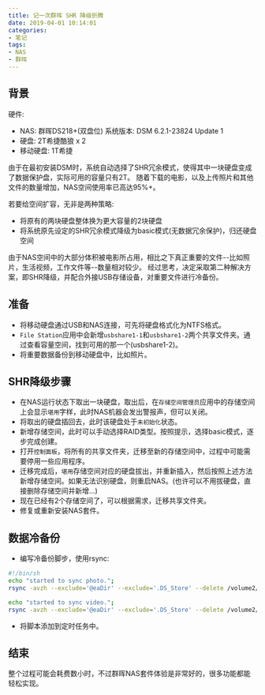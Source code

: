```yaml
---
title: 记一次群晖 SHR 降级折腾
date: 2019-04-01 10:14:01
categories:
- 笔记
tags:
- NAS
- 群晖
---
```

## 背景

硬件:
- NAS: 群晖DS218+(双盘位) 系统版本: DSM 6.2.1-23824 Update 1
- 硬盘: 2T希捷酷狼 x 2
- 移动硬盘: 1T希捷

由于在最初安装DSM时，系统自动选择了SHR冗余模式，使得其中一块硬盘变成了数据保护盘，实际可用的容量只有2T。
随着下载的电影，以及上传照片和其他文件的数量增加，NAS空间使用率已高达95%+。

若要给空间扩容，无非是两种策略:
- 将原有的两块硬盘整体换为更大容量的2块硬盘
- 将系统原先设定的SHR冗余模式降级为basic模式(无数据冗余保护)，归还硬盘空间

由于NAS空间中的大部分体积被电影所占用，相比之下真正重要的文件--比如照片，生活视频，工作文件等--数量相对较少。
经过思考，决定采取第二种解决方案，即SHR降级，并配合外接USB存储设备，对重要文件进行冷备份。

<!-- more -->

## 准备

- 将移动硬盘通过USB和NAS连接，可先将硬盘格式化为NTFS格式。
- `File Station`应用中会新增`usbshare1-1`和`usbshare1-2`两个共享文件夹。通过查看容量空间，找到可用的那一个(usbshare1-2)。
- 将重要数据备份到移动硬盘中，比如照片。

## SHR降级步骤

- 在NAS运行状态下取出一块硬盘，取出后，在`存储空间管理员`应用中的存储空间上会显示`堪用`字样，此时NAS机器会发出警报声，但可以关闭。
- 将取出的硬盘插回去，此时该硬盘处于`未初始化`状态。
- 新增存储空间，此时可以手动选择RAID类型。按照提示，选择basic模式，逐步完成创建。
- 打开`控制面板`，将所有的共享文件夹，迁移至新的存储空间中，过程中可能需要停用一些应用程序。
- 迁移完成后，`堪用`存储空间对应的硬盘拔出，并重新插入，然后按照上述方法新增存储空间。如果无法识别硬盘，则重启NAS。(也许可以不用拔硬盘，直接删除存储空间并新增...)
- 现在已经有2个存储空间了，可以根据需求，迁移共享文件夹。
- 修复或重新安装NAS套件。

## 数据冷备份

- 编写冷备份脚步，使用rsync:
```sh
#!/bin/sh
echo "started to sync photo.";
rsync -avzh --exclude='@eaDir' --exclude='.DS_Store' --delete /volume2/photo/ /volumeUSB1/usbshare1-2/photo/;

echo "started to sync video.";
rsync -avzh --exclude='@eaDir' --exclude='.DS_Store' --delete /volume2/video/ /volumeUSB1/usbshare1-2/video/;
```
- 将脚本添加到定时任务中。

## 结束

整个过程可能会耗费数小时，不过群晖NAS套件体验是非常好的，很多功能都能轻松实现。
